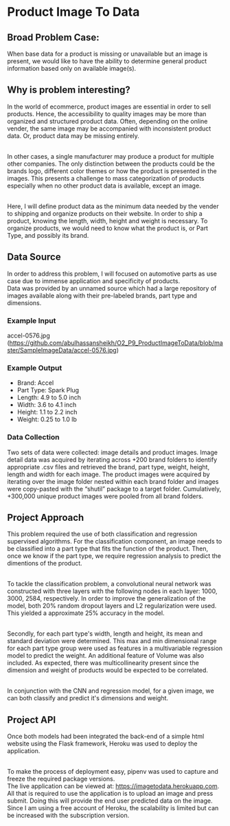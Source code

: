 # Product Image To Data
## Broad Problem Case:
When base data for a product is missing or unavailable but an image is present, we would like to have the ability to determine general product information based only on available image(s).
## Why is problem interesting?
In the world of ecommerce, product images are essential in order to sell products. Hence, the accessibility to quality images may be more than organized and structured product data. Often, depending on the online vender, the same image may be accompanied with inconsistent product data. Or, product data may be missing entirely. 

<br> In other cases, a single manufacturer may produce a product for multiple other companies. The only distinction between the products could be the brands logo, different color themes or how the product is presented in the images. This presents a challenge to mass categorization of products especially when no other product data is available, except an image.

<br> Here, I will define product data as the minimum data needed by the vender to shipping and organize products on their website. In order to ship a product, knowing the length, width, height and weight is necessary. To organize products, we would need to know what the product is, or Part Type, and possibly its brand.
## Data Source
In order to address this problem, I will focused on automotive parts as use case due to immense application and specificity of products. 
<br> Data was provided by an unnamed source which had a large repository of images available along with their pre-labeled brands, part type and dimensions.
### Example Input
accel-0576.jpg (https://github.com/abulhassansheikh/O2_P9_ProductImageToData/blob/master/SampleImageData/accel-0576.jpg)
### Example Output
- Brand: Accel
- Part Type: Spark Plug
- Length: 4.9 to 5.0 inch
- Width: 3.6 to 4.1 inch
- Height: 1.1 to 2.2 inch
- Weight: 0.25 to 1.0 lb
### Data Collection
Two sets of data were collected: image details and product images. Image detail data was acquired by iterating across +200 brand folders to identify appropriate .csv files and retrieved the brand, part type, weight, height, length and width for each image. The product images were acquired by iterating over the image folder nested within each brand folder and images were copy-pasted with the “shutil” package to a target folder. Cumulatively, +300,000 unique product images were pooled from all brand folders. 

## Project Approach 
This problem required the use of both classification and regression supervised algorithms. For the classification component, an image needs to be classified into a part type that fits the function of the product. Then, once we know if the part type, we require regression analysis to predict the dimentions of the product. 

<br> To tackle the classification problem, a convolutional neural network was constructed with three layers with the following nodes in each layer: 1000, 3000, 2584, respectively. In order to improve the generalization of the model, both 20% random dropout layers and L2 regularization were used. This yielded a approximate 25% accuracy in the model. 

<br> Secondly, for each part type's width, length and height, its mean and standard deviation were determined. This max and min dimensional range for each part type group were used as features in a multivariable regression model to predict the weight. An additional feature of Volume was also included. As expected, there was multicollinearity present since the dimension and weight of products would be expected to be correlated. 

<br> In conjunction with the CNN and regression model, for a given image, we can both classify and predict it's dimensions and weight. 

## Project API
Once both models had been integrated the back-end of a simple html website using the Flask framework, Heroku was used to deploy the application. 

<br> To make the process of deployment easy, pipenv was used to capture and freeze the required package versions. 
<br> The live application can be viewed at: https://imagetodata.herokuapp.com. 
<br> All that is required to use the application is to upload an image and press submit. Doing this will provide the end user predicted data on the image. Since I am using a free account of Heroku, the scalability is limited but can be increased with the subscription version. 
